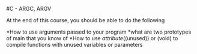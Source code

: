 #C - ARGC, ARGV

At the end of this course, you should be able to do the following

*How to use arguments passed to your program
*what are two prototypes of main that you know of
*How to use _attribute_((unused)) or (void) to compile functions with unused variables or parameters
